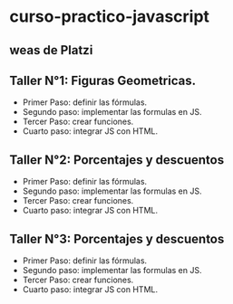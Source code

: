 # curso-practico-javascript
weas de Platzi
---

## Taller N°1: Figuras Geometricas.

- Primer Paso: definir las fórmulas.
- Segundo paso: implementar las formulas en JS.
- Tercer Paso: crear funciones.
- Cuarto paso: integrar JS con HTML.

## Taller N°2: Porcentajes y descuentos

- Primer Paso: definir las fórmulas.
- Segundo paso: implementar las formulas en JS.
- Tercer Paso: crear funciones.
- Cuarto paso: integrar JS con HTML.

## Taller N°3: Porcentajes y descuentos

- Primer Paso: definir las fórmulas.
- Segundo paso: implementar las formulas en JS.
- Tercer Paso: crear funciones.
- Cuarto paso: integrar JS con HTML.